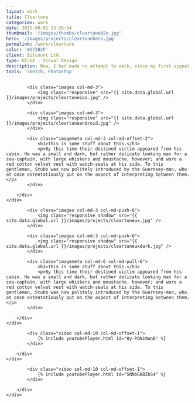 ```yaml
---
layout: work
title: Cleartune
categories: work
date: 2015-08-01 13:26:34
thumbnail: '/images/thumbs/cleartune@2x.jpg'
hero: '/images/projects/cleartunehero.jpg'
permalink: /work/cleartune
color: '#272B2F'
client: Bitcount Ltd.
type: UI/UX - Visual Design
description: Now, I had made no attempt to walk, since my first signal failure, except while tightly grasping Tars Tarkas' arm, and so now I went skipping and flitting about among the desks and chairs like some monstrous grasshopper. After bruising myself severely, much to the amusement of the Martians, I again had recourse to creeping, but this did not suit them and I was roughly jerked to my feet by a towering fellow who had laughed most heartily at my misfortunes. <a href="">test</a>
tools: 'Sketch, Photoshop'
---
```


<section class="projectsection">
    <div class="container">
        <div class="row">
  
            <div class="images col-md-3">
                <img class="responsive" src="{{ site.data.global.url }}/images/projects/cleartuneios.jpg" />
            </div>

            <div class="images col-md-3">
                <img class="responsive" src="{{ site.data.global.url }}/images/projects/cleartuneandroid.jpg" />
            </div>

            <div class="imagemeta col-md-3 col-md-offset-2">
                <h3>This is some stuff about this.</h3>
                <p>By this time their destined victim appeared from his cabin. He was a small and dark, but rather delicate looking man for a sea-captain, with large whiskers and moustache, however; and wore a red cotton velvet vest with watch-seals at his side. To this gentleman, Stubb was now politely introduced by the Guernsey-man, who at once ostentatiously put on the aspect of interpreting between them.</p>
            </div>

        </div>   
    </div>
</section>

<section class="projectsection dark">
    <div class="container">
        <div class="row">
  
            <div class="images col-md-3 col-md-push-6">
                <img class="responsive shadow" src="{{ site.data.global.url }}/images/projects/cleartuneux.jpg" />
            </div>

            <div class="images col-md-3 col-md-push-6">
                <img class="responsive shadow" src="{{ site.data.global.url }}/images/projects/cleartuneuxdark.jpg" />
            </div>

            <div class="imagemeta col-md-6 col-md-pull-6">
                <h3>This is some stuff about this.</h3>
                <p>By this time their destined victim appeared from his cabin. He was a small and dark, but rather delicate looking man for a sea-captain, with large whiskers and moustache, however; and wore a red cotton velvet vest with watch-seals at his side. To this gentleman, Stubb was now politely introduced by the Guernsey-man, who at once ostentatiously put on the aspect of interpreting between them.</p>
            </div>

        </div>   
    </div>
</section>


<section class="projectsection">
    <div class="container">
        <div class="row">
  
            <div class="video col-md-10 col-md-offset-1">
                {% include youtubePlayer.html id="0y-PON19un8" %}         
            </div>
            
        </div>   
    </div>
</section>


<section class="projectsection dark">
    <div class="container">
        <div class="row">
  
            <div class="video col-md-10 col-md-offset-1">
                {% include youtubePlayer.html id="5NNbG8BZbS4" %}         
            </div>
            
        </div>   
    </div>
</section>
